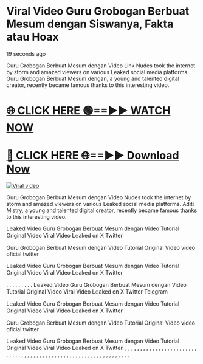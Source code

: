 # Viral Video Guru Grobogan Berbuat Mesum dengan Siswanya, Fakta atau Hoax


19 seconds ago


Guru Grobogan Berbuat Mesum dengan Video Link Nudes took the internet by storm and amazed viewers on various Leaked social media platforms. Guru Grobogan Berbuat Mesum dengan, a young and talented digital creator, recently became famous thanks to this interesting video.




<h1><a href="https://sports-cola-tv.blogspot.com/2025/01/gg.html" rel="nofollow">🌐 CLICK HERE 🟢==►► WATCH NOW</a></h1>


<h1><a href="https://sports-cola-tv.blogspot.com/2025/01/gg.html" rel="nofollow"> 🔴 CLICK HERE 🌐==►► Download Now</a></h1>


<p><a href="https://sports-cola-tv.blogspot.com/2025/01/gg.html" rel="nofollow"><img src="https://i.imgur.com/dJHk4Zq.gif" alt="Viral video"></a></p>

Guru Grobogan Berbuat Mesum dengan Video Nudes took the internet by storm and amazed viewers on various Leaked social media platforms. Aditi Mistry, a young and talented digital creator, recently became famous thanks to this interesting video.

L𝚎aked Video Guru Grobogan Berbuat Mesum dengan Video Tutorial Original Video Viral Video L𝚎aked on X Twitter

Guru Grobogan Berbuat Mesum dengan Video Tutorial Original Video video oficial twitter

L𝚎aked Video Guru Grobogan Berbuat Mesum dengan Video Tutorial Original Video Viral Video L𝚎aked on X Twitter

. . . . . . . . . L𝚎aked Video Guru Grobogan Berbuat Mesum dengan Video Tutorial Original Video Viral Video L𝚎aked on X Twitter Telegram

L𝚎aked Video Guru Grobogan Berbuat Mesum dengan Video Tutorial Original Video Viral Video L𝚎aked on X Twitter

Guru Grobogan Berbuat Mesum dengan Video Tutorial Original Video video oficial twitter

L𝚎aked Video Guru Grobogan Berbuat Mesum dengan Video Tutorial Original Video Viral Video L𝚎aked on X Twitter. , , , , , , , , , , , , , , , , , , , , , , , , , , , , , , , , , , , , , , , , , , , , , , , , , , , , , , , , , , , , , , , , ,
